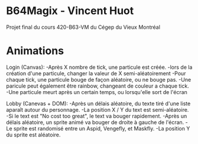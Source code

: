 # B64Magix - Vincent Huot 
Projet final du cours 420-B63-VM du Cégep du Vieux Montréal

# Animations
Login (Canvas): 
    -Après X nombre de tick, une particule est créée.
    -lors de la création d'une particule, changer la valeur de X semi-aléatoirement
    -Pour chaque tick, une particule bouge de façon aléatoire, ou ne bouge pas.
    -Une paricule peut également être rainbow, changeant de couleur a chaque tick.
    -Une particule meurt après un certain temps, ou lorsqu'elle sort de l'écran

Lobby (Canevas + DOM):
    -Après un délais aléatoire, du texte tiré d'une liste aparaît autour du personnage.
        -La position X / Y du text est semi-aléatoire.
        -Si le text est "No cost too great", le text va bouger rapidement.
    -Après un délais aléatoire, un sprite animé va bouger de droite à gauche de l'écran.
        -Le sprite est randomisé entre un Aspid, Vengefly, et Maskfly.
        -La position Y du sprite est aléatoire.